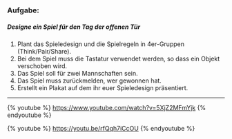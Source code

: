 ### Aufgabe:
##### Designe ein Spiel für den Tag der offenen Tür
1. Plant das Spieledesign und die Spielregeln in 4er-Gruppen (Think/Pair/Share).
2. Bei dem Spiel muss die Tastatur verwendet werden, so dass ein Objekt verschoben wird.
3. Das Spiel soll für zwei Mannschaften sein.
4. Das Spiel muss zurückmelden, wer gewonnen hat.
5. Erstellt ein Plakat auf dem ihr euer Spieledesign präsentiert.
---
{% youtube %}
https://www.youtube.com/watch?v=5XjZ2MFmYjk
{% endyoutube %}

{% youtube %}
https://youtu.be/rfQqh7iCcOU
{% endyoutube %}
